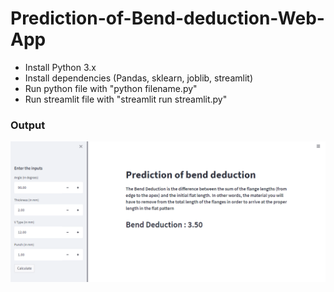 # Prediction-of-Bend-deduction-Web-App

* Install Python 3.x
* Install dependencies (Pandas, sklearn, joblib, streamlit)
* Run python file with "python filename.py"
* Run streamlit file with "streamlit run streamlit.py"

### Output
![alt text](https://github.com/guruadp/Prediction-of-Bend-deduction-Web-App/blob/main/output_screenshot.png?raw=true)